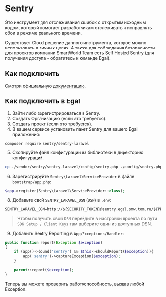# Sentry

Это инструмент для отслеживания ошибок с открытым исходным кодом,
который помогает разработчикам отслеживать и исправлять сбои в режиме
реального времени.

Существует Cloud решение данного инструмента, которое можно использовать
в личных целях. А также для соблюдения безопасности для проектов
компании SmartWorld Team есть
Self Hosted Sentry (для получения доступа - обратитесь к команде Egal).

## Как подключить

Смотри официальную [документацию](https://docs.sentry.io/platforms/).

## Как подключить в Egal

1. Зайти либо зарегистрироваться в Sentry.
2. Создать Организацию (если это требуется).
3. Создать проект (если это требуется).
4. В вашем сервисе установить пакет Sentry для вашего Egal приложения:

```bash
composer require sentry/sentry-laravel
```

5. Скопируйте файл конфигурации из библиотеки в директорию конфигураций.

```bash
cp ./vendor/sentry/sentry-laravel/config/sentry.php ./config/sentry.php
```

6. Зарегистрируйте `Sentry\Laravel\ServiceProvider` в файле
   `bootstrap/app.php`:

```php
$app->register(Sentry\Laravel\ServiceProvider::class);
```

8. Добавьте свой `SENTRY_LARAVEL_DSN` (`DSN`) в `.env`:

```dotenv
SENTRY_LARAVEL_DSN=http://${SECURITY_TOKEN}@sentry.egal.smw.tom.ru/${PROJECT_ID}
```

> Чтобы получить свой `DSN` перейдите в настройки проекта по пути `SDK
> Setup / Client Keys` там выберите один из доступных DSN.

9. Добавить Sentry Reporting в `App/Exceptions/Handler`:

```php
public function report(Exception $exception)
{
    if (app()->bound('sentry') && $this->shouldReport($exception)){
        app('sentry')->captureException($exception);
    }

    parent::report($exception);
}
```

Теперь вы можете проверить работоспособность, вызвав любой Exception.
